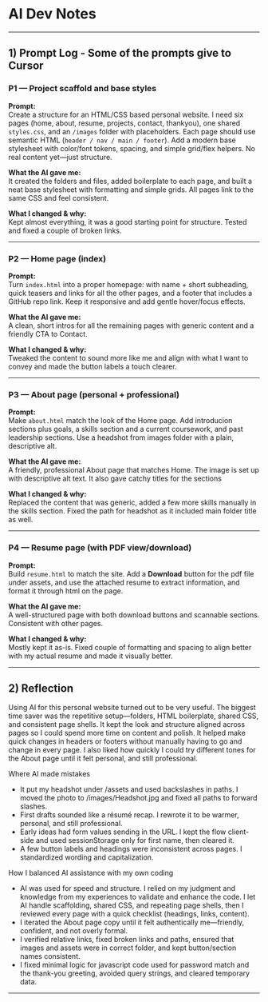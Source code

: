 # AI Dev Notes 

---

## 1) Prompt Log - Some of the prompts give to Cursor

### P1 — Project scaffold and base styles
**Prompt:**  
Create a structure for an HTML/CSS based personal website. I need six pages (home, about, resume, projects, contact, thankyou), one shared `styles.css`, and an `/images` folder with placeholders. Each page should use semantic HTML (`header / nav / main / footer`). Add a modern base stylesheet with color/font tokens, spacing, and simple grid/flex helpers. No real content yet—just structure.

**What the AI gave me:**  
It created the folders and files, added boilerplate to each page, and built a neat base stylesheet with formatting and simple grids. All pages link to the same CSS and feel consistent.

**What I changed & why:**  
Kept almost everything, it was a good starting point for structure. Tested and fixed a couple of broken links.

---

### P2 — Home page (index)
**Prompt:**  
Turn `index.html` into a proper homepage: with name + short subheading, quick teasers and links for all the other pages, and a footer that includes a GitHub repo link. Keep it responsive and add gentle hover/focus effects.

**What the AI gave me:**  
A clean, short intros for all the remaining pages with generic content and a friendly CTA to Contact. 

**What I changed & why:**  
Tweaked the content to sound more like me and align with what I want to convey and made the button labels a touch clearer.

---

### P3 — About page (personal + professional)
**Prompt:**  
Make `about.html` match the look of the Home page. Add introducion sections plus goals, a skills section and a current coursework, and past leadership sections. Use a headshot from images folder with a plain, descriptive alt.

**What the AI gave me:**  
A friendly, professional About page that matches Home. The image is set up with descriptive alt text. It also gave catchy titles for the sections

**What I changed & why:**  
Replaced the content that was generic, added a few more skills manually in the skills section. Fixed the path for headshot as it included main folder title as well.

---

### P4 — Resume page (with PDF view/download)
**Prompt:**  
Build `resume.html` to match the site. Add a **Download** button for the pdf file under assets, and use the attached resume to extract information, and format it through html on the page.

**What the AI gave me:**  
A well-structured page with both download buttons and scannable sections. Consistent with other pages.

**What I changed & why:**  
Mostly kept it as-is. Fixed couple of formatting and spacing to align better with my actual resume and made it visually better.

---

## 2) Reflection 

Using AI for this personal website turned out to be very useful. The biggest time saver was the repetitive setup—folders, HTML boilerplate, shared CSS, and consistent page shells. It kept the look and structure aligned across pages so I could spend more time on content and polish. It helped make quick changes in headers or footers without manually having to go and change in every page. I also liked how quickly I could try different tones for the About page until it felt personal, and still professional.

Where AI made mistakes
- It put my headshot under /assets and used backslashes in paths. I moved the photo to /images/Headshot.jpg and fixed all paths to forward slashes.
- First drafts sounded like a résumé recap. I rewrote it to be warmer, personal, and still professional.
- Early ideas had form values sending in the URL. I kept the flow client-side and used sessionStorage only for first name, then cleared it.
- A few button labels and headings were inconsistent across pages. I standardized wording and capitalization.

How I balanced AI assistance with my own coding
- AI was used for speed and structure. I relied on my judgment and knowledge from my experiences to validate and enhance the code. I let AI handle scaffolding, shared CSS, and repeating page shells, then I reviewed every page with a quick checklist (headings, links, content).
- I iterated the About page copy until it felt authentically me—friendly, confident, and not overly formal.
- I verified relative links, fixed broken links and paths, ensured that images and assets were in correct folder, and kept button/section names consistent.
- I fixed minimal logic for javascript code used for password match and the thank-you greeting, avoided query strings, and cleared temporary data.

---
